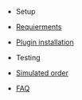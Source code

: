 

<!-- docs/_sidebar.md -->

- Setup

 - [Requierments](requirements.md)
 - [Plugin installation](plugin-installation.md)

- Testing
 - [Simulated order](simulated-order.md)
* [FAQ](faq.md)

